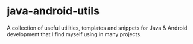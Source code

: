 java-android-utils
==================

A collection of useful utilities, templates and snippets for Java &amp; Android development that I find myself using in many projects.
